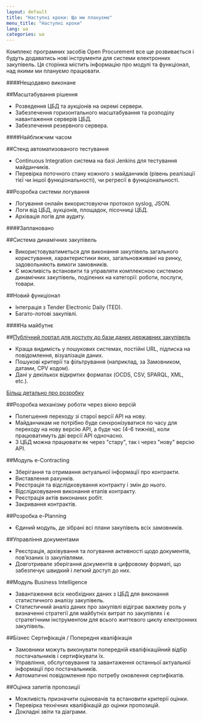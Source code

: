 ```yaml
---
layout: default
title: "Наступні кроки: Що ми плануємо"
menu_title: "Наступні кроки"
lang: ua
categories: ua
---
```


Комплекс програмних засобів Open Procurement все ще розвивається і будуть додаватись нові інструменти для системи електронних закупівель. Ця сторінка містить інформацію про модулі та функціонал, над якими ми плануємо працювати.

####Нещодавно виконане

##Масштабування рішення
* Розведення ЦБД та аукціонів на окремі сервери.
* Забезпечення горизонтального масштабування та розподілу навантаження серверів ЦБД.
* Забезпечення резервного сервера.

####Найближчим часом

##Стенд автоматизованого тестування
* Continuous Integration система на базі Jenkins для тестування майданчиків.
* Перевірка поточного стану кожного з майданчиків (рівень реалізації тієї чи іншої функціональності), чи регресії в функціональності.

##Розробка системи логування
* Логування онлайн використовуючи протокол syslog, JSON.
* Логи від ЦБД, аукціонів, площадок, пісочниці ЦБД.
* Архівація логів для аудиту.

####Заплановано

##Система динамічних закупівель
* Використовуватиметься для виконання закупівель загального користування, характеристики яких, загальновживані на ринку, задовольняють вимоги замовників. 
* Є можливість встановити та управляти  комплексною системою динамічних закупівель, поділених на категорії: роботи, послуги, товари.

##Новий функціонал
* Інтеграція з Tender Electronic Daily (TED).
* Багато-лотові закупівлі.

####На майбутнє

##[Публічний портал для доступу до бази даних державних закупівель](http://openprocurement.org/ua/public-procurement-portal) 
* Краща видимість у пошукових системах, постійні URL, підписка на повідомлення, візуалізація даних.
* Пошукові критерії та фільтрування (наприклад, за Замовником, датами, CPV кодом).
* Дані у декількох відкритих форматах (OCDS, CSV, SPARQL, XML, etc.).

[Більш детально про розробку](http://openprocurement.org/ua/public-procurement-portal)

##Розробка механізму роботи через вікно версій
* Полегшення переходу зі старої версії API на нову.
* Майданчикам не потрібно буде синхронізуватися по часу для переходу на нову версію API, а буде час (4-6 тижнів), коли працюватимуть дві версії API одночасно.
* З ЦБД можна працювати як через "стару", так і через "нову" версію API.

##Модуль e-Contracting 
* Зберігання та отримання актуальної інформації про контракти.
* Виставлення рахунків.
* Реєстрація та відслідковування контракту і змін до нього.
* Відслідковування виконання етапів контракту.
* Реєстрація актів виконаних робіт.
* Закривання контрактів.

##Розробка e-Planning
* Єдиний модуль, де зібрані всі плани закупівель всіх замовників.

##Управління документами
* Реєстрація, архівування та логування активності щодо документів, пов’язаних із закупівлями.
* Довготривале зберігання документів в цифровому форматі, що забезпечує швидкий і легкий доступ до них.

##Модуль Business Intelligence
* Завантаження всіх необхідних даних з ЦБД для виконання статистичного аналізу закупівель.
* Статистичний аналіз даних про закупівлі відіграє важливу роль у визначенні стратегії для майбутніх витрат по закупівлях і є стратегічним інструментом для всього життєвого циклу електронних закупівель.

##Бізнес Сертифікація / Попередня кваліфікація
* Замовники можуть виконувати попередній кваліфікаційний відбір постачальників і сертифікувати їх.
* Управління, обслуговування та завантаження останньої актуальної інформації про постачальників.
* Автоматичні повідомлення про потребу оновлення сертифікатів.

##Оцінка запитів пропозиції
* Можливість призначити оцінювачів та встановити критерії оцінки.
* Перевірка технічних кваліфікацій до оцінки пропозицій.
* Докладні звіти та діаграми.
